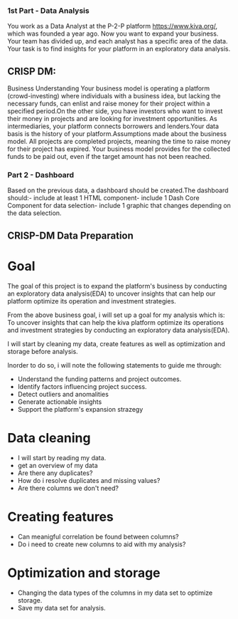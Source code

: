 ### 1st Part - Data Analysis
You work as a Data Analyst at the P-2-P platform https://www.kiva.org/, which was founded a year ago. Now you want to expand your business. Your team has divided up, and each analyst has a specific area of the data. Your task is to find insights for your platform in an exploratory data analysis.

## CRISP DM:
Business Understanding
Your business model is operating a platform (crowd-investing) where individuals with a business idea, but lacking the necessary funds, can enlist and raise money for their project within a specified period.On the other side, you have investors who want to invest their money in projects and are looking for investment opportunities. As intermediaries, your platform connects borrowers and lenders.Your data basis is the history of your platform.Assumptions made about the business model.
All projects are completed projects, meaning the time to raise money for their project has expired. Your business model provides for the collected funds to be paid out, even if the target amount has not been reached.

### Part 2 - Dashboard
Based on the previous data, a dashboard should be created.The dashboard should:- include at least 1 HTML component- include 1 Dash Core Component for data selection- include 1 graphic that changes depending on the data selection.

## CRISP-DM Data Preparation
# Goal
The goal of this project is to expand the platform's business by conducting an exploratory data analysis(EDA) to uncover insights that can help our platform optimize its operation and investment strategies.

From the above business goal, i will set up a goal for my analysis which is:
To uncover insights that can help the kiva platform optimize its operations and investment strategies by conducting an exploratory data analysis(EDA).

I will start by cleaning my data, create features as well as optimization and storage before analysis.

Inorder to do so, i will note the following statements to guide me through:

- Understand the funding patterns and project outcomes.
- Identify factors influencing project success.
- Detect outliers and anomalities
- Generate actionable insights
- Support the platform's expansion strazegy
  
# Data cleaning
- I will start by reading my data.
- get an overview of my data
- Are there any duplicates?
- How do i resolve duplicates and missing values?
- Are there columns we don't need?

# Creating features
- Can meanigful correlation be found between columns?
- Do i need to create new columns to aid with my analysis? 

# Optimization and storage
- Changing the data types of the columns in my data set to optimize storage.
- Save my data set for analysis.
